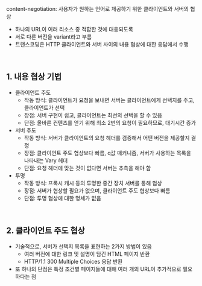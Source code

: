 content-negotiation: 사용자가 원하는 언어로 제공하기 위한 클라이언트와 서버의 협상

- 하나의 URL이 여러 리소스 중 적합한 것에 대응되도록
- 서로 다른 버전을 variant라고 부름
- 트랜스코딩은 HTTP 클라이언트와 서버 사이의 내용 협상에 대한 응답에서 수행

<br>

## 1. 내용 협상 기법

- 클라이언트 주도
  - 작동 방식: 클라이언트가 요청을 보내면 서버는 클라이언트에게 선택지를 주고, 클라이언트가 선택
  - 장점: 서버 구현이 쉽고, 클라이언트는 최선의 선택을 할 수 있음
  - 단점: 올바른 컨텐츠를 얻기 위해 최소 2번의 요청이 필요하므로, 대기시간 증가
- 서버 주도
  - 작동 방식: 서버가 클라이언트의 요청 헤더를 검증해서 어떤 버전을 제공할지 결정
  - 장점: 클라이언트 주도 협상보다 빠름, q값 매커니즘, 서버가 사용하는 목록을 나타내는 Vary 헤더
  - 단점: 요청 헤더에 맞는 것이 없다면 서버는 추측을 해야 함
- 투명
  - 작동 방식: 프록시 캐시 등의 투명한 중간 장치 서버를 통해 협상
  - 장점: 서버가 협상할 필요가 없으며, 클라이언트 주도 협상보다 빠름
  - 단점: 투명 협상에 대한 명세가 없음

<br>

## 2. 클라이언트 주도 협상

- 기술적으로, 서버가 선택지 목록을 표현하는 2가지 방법이 있음
  - 여러 버전에 대한 링크 및 설명이 담긴 HTML 페이지 반환
  - HTTP/1.1 300 Multiple Choices 응답 반환
- 또 하나의 단점은 특정 조건별 페이지들에 대해 여러 개의 URL이 추가적으로 필요하다는 점
